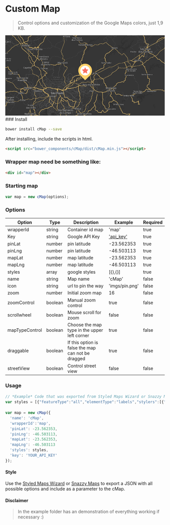 # Custom Map
> Control options and customization of the Google Maps colors, just 1,9 KB.
<center>
  <img src="preview.png" alt="Preview">
</center>
### Install

```bash
bower install cMap --save
```

After installing, include the scripts in html.

```html
<script src="bower_components/cMap/dist/cMap.min.js"></script>
```

### Wrapper map need be something like:

```html
<div id="map"></div>
```

### Starting map
```js
var map = new cMap(options);
```

### Options

Option | Type | Description | Example    | Required
------ | ---- | ----------- | -----------|------------
wrapperId | string | Container id map | 'map' | true
Key | string | Google API Key | ['api_key'](https://developers.google.com/maps/documentation/javascript/get-api-key) | true
pinLat | number | pin latitude | -23.562353 | true
pinLng | number | pin latitude | -46.503113 | true
mapLat | number | map latitude | -23.562353 | true
mapLng | number | map latitude | -46.503113 | true
styles | array | google styles | [{},{}] | true
name | string | Map name | 'cMap' | false
icon | string | url to pin the way | 'imgs/pin.png' | false
zoom | number | Initial zoom map | 16 | false
zoomControl | boolean | Manual zoom control | true | false
scrollwheel | boolean | Mouse scroll for zoom | false | false
mapTypeControl | boolean | Choose the map type in the upper left corner | true | false
draggable | boolean | If this option is false the map can not be dragged | true | false
streetView | boolean | Control street view | false | false


### Usage

```js
// *Example* Code that was exported from Styled Maps Wizard or Snazzy Maps
var styles = [{"featureType":"all","elementType":"labels","stylers":[{"visibility":"on"}]} ...];

var map = new cMap({
  'name': 'cMap',
  'wrapperId':'map',
  'pinLat': -23.562353,
  'pinLng': -46.503113,
  'mapLat': -23.562353,
  'mapLng': -46.503113
  'styles': styles,
  'key': 'YOUR_API_KEY'
});
```

#### Style

Use the [Styled Maps Wizard](http://googlemaps.github.io/js-samples/styledmaps/wizard/index.html) or [Snazzy Maps](https://snazzymaps.com) to export a JSON with all possible options and include as a parameter to the cMap.

#### Disclaimer
> In the example folder has an demonstration of everything working if necessary :)